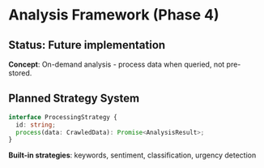 # Analysis Framework (Phase 4)

## Status: Future implementation

**Concept**: On-demand analysis - process data when queried, not pre-stored.

## Planned Strategy System

```typescript
interface ProcessingStrategy {
  id: string;
  process(data: CrawledData): Promise<AnalysisResult>;
}
```

**Built-in strategies**: keywords, sentiment, classification, urgency detection
